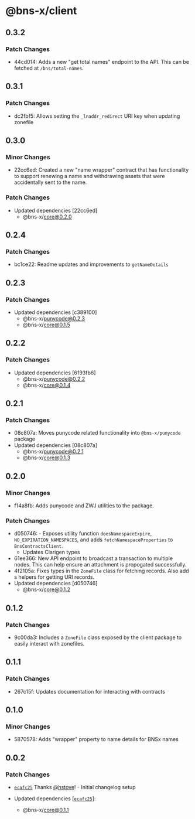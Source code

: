 # @bns-x/client

## 0.3.2

### Patch Changes

- 44cd014: Adds a new "get total names" endpoint to the API. This can be fetched at `/bns/total-names`.

## 0.3.1

### Patch Changes

- dc2fbf5: Allows setting the `_lnaddr_redirect` URI key when updating zonefile

## 0.3.0

### Minor Changes

- 22cc6ed: Created a new "name wrapper" contract that has functionality to support renewing a name and withdrawing assets that were accidentally sent to the name.

### Patch Changes

- Updated dependencies [22cc6ed]
  - @bns-x/core@0.2.0

## 0.2.4

### Patch Changes

- bc1ce22: Readme updates and improvements to `getNameDetails`

## 0.2.3

### Patch Changes

- Updated dependencies [c389100]
  - @bns-x/punycode@0.2.3
  - @bns-x/core@0.1.5

## 0.2.2

### Patch Changes

- Updated dependencies [6193fb6]
  - @bns-x/punycode@0.2.2
  - @bns-x/core@0.1.4

## 0.2.1

### Patch Changes

- 08c807a: Moves punycode related functionality into `@bns-x/punycode` package
- Updated dependencies [08c807a]
  - @bns-x/punycode@0.2.1
  - @bns-x/core@0.1.3

## 0.2.0

### Minor Changes

- f14a8fb: Adds punycode and ZWJ utilities to the package.

### Patch Changes

- d050746: - Exposes utility function `doesNamespaceExpire`, `NO_EXPIRATION_NAMESPACES`, and adds `fetchNamespaceProperties` to `BnsContractsClient`.
  - Updates Clarigen types
- 61ee366: New API endpoint to broadcast a transaction to multiple nodes. This can help ensure an attachment is propogated successfully.
- 4f2105a: Fixes types in the `ZoneFile` class for fetching records. Also add s helpers for getting URI records.
- Updated dependencies [d050746]
  - @bns-x/core@0.1.2

## 0.1.2

### Patch Changes

- 9c00da3: Includes a `ZoneFile` class exposed by the client package to easily interact with zonefiles.

## 0.1.1

### Patch Changes

- 267c15f: Updates documentation for interacting with contracts

## 0.1.0

### Minor Changes

- 5870578: Adds "wrapper" property to name details for BNSx names

## 0.0.2

### Patch Changes

- [`ecafc25`](https://github.com/mechanismHQ/bns-x/commit/ecafc25afbbb1892a3ab6483e11dc4af13765e28) Thanks [@hstove](https://github.com/hstove)! - Initial changelog setup

- Updated dependencies [[`ecafc25`](https://github.com/mechanismHQ/bns-x/commit/ecafc25afbbb1892a3ab6483e11dc4af13765e28)]:
  - @bns-x/core@0.1.1
